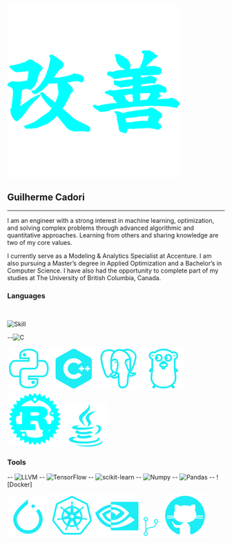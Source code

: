 ![Kaizen](https://raw.githubusercontent.com/guilhermecadori/imagesRepo/refs/heads/main/Kaizen_edit-2-Resized.svg) 

## Guilherme Cadori
***
I am an engineer with a strong interest in machine learning, optimization, and solving complex problems through advanced algorithmic and quantitative approaches. Learning from others and sharing knowledge are two of my core values.

I currently serve as a Modeling & Analytics Specialist at Accenture. I am also pursuing a Master’s degree in Applied Optimization and a Bachelor’s in Computer Science. I have also had the opportunity to complete part of my studies at The University of British Columbia, Canada. 


### Languages

![]()

![Skill](https://www.codewars.com/users/guilhermecadori/badges/small)

--![C]()

![Python](https://raw.githubusercontent.com/guilhermecadori/imagesRepo/refs/heads/main/icons8-python.svg)
![Cpp](https://github.com/guilhermecadori/imagesRepo/blob/main/icons8-c%2B%2B-50.svg)
![PostgreSQL](https://github.com/guilhermecadori/imagesRepo/blob/main/icons8-postgresql-50.svg)
![Go](https://raw.githubusercontent.com/guilhermecadori/imagesRepo/refs/heads/main/icons8-golang-50.svg)
![Rust](https://raw.githubusercontent.com/guilhermecadori/imagesRepo/refs/heads/main/rust-svgrepo-com.svg)
![JavaScript](https://raw.githubusercontent.com/guilhermecadori/imagesRepo/refs/heads/main/icons8-logo-java-coffee-cup-50.svg)


### Tools
-- ![LLVM]()
-- ![TensorFlow]()
-- ![scikit-learn]()
-- ![Numpy]()
-- ![Pandas]()
-- ![Docker]

![Pytorch](https://raw.githubusercontent.com/guilhermecadori/imagesRepo/refs/heads/main/icons8-lanterna-48.svg)
![Kubernetes](https://raw.githubusercontent.com/guilhermecadori/imagesRepo/refs/heads/main/icons8-kubernetes-50.svg)
![Cuda](https://raw.githubusercontent.com/guilhermecadori/imagesRepo/refs/heads/main/icons8-nvidia-50.svg)
![Git](https://github.com/guilhermecadori/imagesRepo/blob/main/icons8-divis%C3%A3o-de-c%C3%B3digo-50.png)
![Github](https://github.com/guilhermecadori/imagesRepo/blob/main/icons8-github-50.svg)


